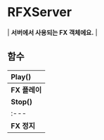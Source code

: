 # **RFXServer**

| **서버에서 사용되는 FX 객체에요.** |
## **함수**

| **Play()** |
| :--- |
| **FX 플레이** |
| **Stop()** |
| :--- |
| **FX 정지** |
